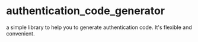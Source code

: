 # authentication_code_generator
a simple library  to help you to generate authentication code. It's flexible and convenient.
